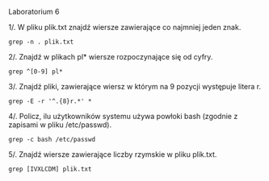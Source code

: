 Laboratorium 6 

1/. W pliku plik.txt znajdź wiersze zawierające co najmniej jeden znak.
```
grep -n . plik.txt
```
2/. Znajdź w plikach pl* wiersze rozpoczynające się od cyfry.
```
grep ^[0-9] pl*
```
3/. Znajdź pliki, zawierające wiersz w którym na 9 pozycji występuje litera r.
```
grep -E -r '^.{8}r.*' *
```
4/. Policz, ilu użytkowników systemu używa powłoki bash (zgodnie z zapisami w pliku /etc/passwd).
```
grep -c bash /etc/passwd
```
5/. Znajdź wiersze zawierające liczby rzymskie w pliku plik.txt.

```
grep [IVXLCDM] plik.txt
```
